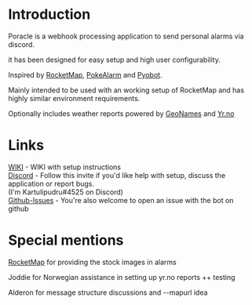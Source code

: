# Introduction

Poracle is a webhook processing application to send personal alarms via discord.

it has been designed for easy setup and high user configurability.

Inspired by [RocketMap](https://github.com/rocketmap/rocketmap/), [PokeAlarm](https://github.com/pokealarm/pokealarm) and [Pyobot](https://github.com/moriakaice/pyobot).

Mainly intended to be used with an working setup of RocketMap and has highly similar environment requirements.

Optionally includes weather reports powered by [GeoNames](http://www.geonames.org/) and [Yr.no](https://www.yr.no)


# Links

[WIKI](https://kartuludus.gitbooks.io/poracle/) - WIKI with setup instructions\
[Discord](https://discord.gg/Nr2EcG5) - Follow this invite if you'd like help with setup, discuss the application or report bugs.   
\(I'm Kartulipudru\#4525 on Discord\)  
[Github-Issues](https://github.com/KartulUdus/Poracle/issues) - You're also welcome to open an issue with the bot on github  
  

# Special mentions

[RocketMap](https://github.com/rocketmap/rocketmap/) for providing the stock images in alarms  

Joddie for Norwegian assistance in setting up yr.no reports ++ testing  

Alderon for message structure discussions and --mapurl idea  


